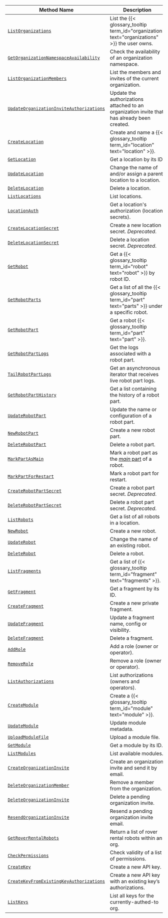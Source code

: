 <!-- prettier-ignore -->
Method Name | Description
----------- | -----------
[`ListOrganizations`](/build/program/apis/cloud/#listorganizations) | List the {{< glossary_tooltip term_id="organization" text="organizations" >}} the user owns.
[`GetOrganizationNamespaceAvailability`](/build/program/apis/cloud/#getorganizationnamespaceavailability) | Check the availability of an organization namespace.
[`ListOrganizationMembers`](/build/program/apis/cloud/#listorganizationmembers) | List the members and invites of the current organization.
[`UpdateOrganizationInviteAuthorizations`](/build/program/apis/cloud/#updateorganizationinviteauthorizations) | Update the authorizations attached to an organization invite that has already been created.
[`CreateLocation`](/build/program/apis/cloud/#createlocation) | Create and name a {{< glossary_tooltip term_id="location" text="location" >}}.
[`GetLocation`](/build/program/apis/cloud/#getlocation) | Get a location by its ID.
[`UpdateLocation`](/build/program/apis/cloud/#updatelocation ) | Change the name of and/or assign a parent location to a location.
[`DeleteLocation`](/build/program/apis/cloud/#deletelocation ) | Delete a location.
[`ListLocations`](/build/program/apis/cloud/#listlocations ) | List locations.
[`LocationAuth`](/build/program/apis/cloud/#locationauth ) | Get a location's authorization (location secrets).
[`CreateLocationSecret`](/build/program/apis/cloud/#createlocationsecret ) | Create a new location secret. *Deprecated*.
[`DeleteLocationSecret`](/build/program/apis/cloud/#deletelocationsecret ) | Delete a location secret. *Deprecated*.
[`GetRobot`](/build/program/apis/cloud/#getrobot ) | Get a {{< glossary_tooltip term_id="robot" text="robot" >}} by robot ID.
[`GetRobotParts`](/build/program/apis/cloud/#getrobotparts ) | Get a list of all the {{< glossary_tooltip term_id="part" text="parts" >}} under a specific robot.
[`GetRobotPart`](/build/program/apis/cloud/#getrobotpart ) | Get a robot {{< glossary_tooltip term_id="part" text="part" >}}.
[`GetRobotPartLogs`](/build/program/apis/cloud/#getrobotpartlogs ) | Get the logs associated with a robot part.
[`TailRobotPartLogs`](/build/program/apis/cloud/#tailrobotpartlogs ) | Get an asynchronous iterator that receives live robot part logs.
[`GetRobotPartHistory`](/build/program/apis/cloud/#getrobotparthistory ) | Get a list containing the history of a robot part.
[`UpdateRobotPart`](/build/program/apis/cloud/#updaterobotpart ) | Update the name or configuration of a robot part.
[`NewRobotPart`](/build/program/apis/cloud/#newrobotpart ) | Create a new robot part.
[`DeleteRobotPart`](/build/program/apis/cloud/#deleterobotpart ) | Delete a robot part.
[`MarkPartAsMain`](/build/program/apis/cloud/#markpartasmain ) | Mark a robot part as the [_main_ part](/build/configure/parts-and-remotes/#robot-parts) of a robot.
[`MarkPartForRestart`](/build/program/apis/cloud/#markpartforrestart ) | Mark a robot part for restart.
[`CreateRobotPartSecret`](/build/program/apis/cloud/#createrobotpartsecret ) | Create a robot part secret. *Deprecated*.
[`DeleteRobotPartSecret`](/build/program/apis/cloud/#deleterobotpartsecret ) | Delete a robot part secret. *Deprecated*.
[`ListRobots`](/build/program/apis/cloud/#listrobots ) | Get a list of all robots in a location.
[`NewRobot`](/build/program/apis/cloud/#newrobot ) | Create a new robot.
[`UpdateRobot`](/build/program/apis/cloud/#updaterobot ) | Change the name of an existing robot.
[`DeleteRobot`](/build/program/apis/cloud/#deleterobot ) | Delete a robot.
[`ListFragments`](/build/program/apis/cloud/#listfragments ) | Get a list of {{< glossary_tooltip term_id="fragment" text="fragments" >}}.
[`GetFragment`](/build/program/apis/cloud/#getfragment ) | Get a fragment by its ID.
[`CreateFragment`](/build/program/apis/cloud/#createfragment ) | Create a new private fragment.
[`UpdateFragment`](/build/program/apis/cloud/#updatefragment ) | Update a fragment name, config or visibility.
[`DeleteFragment`](/build/program/apis/cloud/#deletefragment ) | Delete a fragment.
[`AddRole`](/build/program/apis/cloud/#addrole ) | Add a role (owner or operator).
[`RemoveRole`](/build/program/apis/cloud/#removerole ) | Remove a role (owner or operator).
[`ListAuthorizations`](/build/program/apis/cloud/#listauthorizations ) | List authorizations (owners and operators).
[`CreateModule`](/build/program/apis/cloud/#createmodule ) | Create a {{< glossary_tooltip term_id="module" text="module" >}}.
[`UpdateModule`](/build/program/apis/cloud/#updatemodule ) | Update module metadata.
[`UploadModuleFile`](/build/program/apis/cloud/#uploadmodulefile ) | Upload a module file.
[`GetModule`](/build/program/apis/cloud/#getmodule ) | Get a module by its ID.
[`ListModules`](/build/program/apis/cloud/#listmodules ) | List available modules.
[`CreateOrganizationInvite`](/build/program/apis/#createorganizationinvite) | Create an organization invite and send it by email.
[`DeleteOrganizationMember`](/build/program/apis/#deleteorganizationmember) | Remove a member from the organization.
[`DeleteOrganizationInvite`](/build/program/apis/#deleteorganizationinvite) | Delete a pending organization invite.
[`ResendOrganizationInvite`](/build/program/apis/#resendorganizationinvite) | Resend a pending organization invite email.
[`GetRoverRentalRobots`](/build/program/apis/#getroverrentalrobots) | Return a list of rover rental robots within an org.
[`CheckPermissions`](/build/program/apis/#checkpermissions) | Check validity of a list of permissions.
[`CreateKey`](/build/program/apis/#createkey) | Create a new API key.
[`CreateKeyFromExistingKeyAuthorizations`](/build/program/apis/#createkeyfromexistingkeyauthorizations) | Create a new API key with an existing key’s authorizations.
[`ListKeys`](/build/program/apis/#listkeys) | List all keys for the currently-authed-to org.
